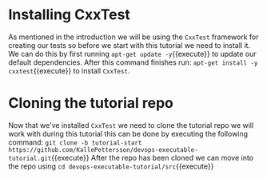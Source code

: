# Installing CxxTest
As mentioned in the introduction we will be using the `CxxTest` framework for creating our tests so before we start with this tutorial we need to install it.
We can do this by first running `apt-get update -y`{{execute}} to update our default dependencies. After this command finishes run:
`apt-get install -y cxxtest`{{execute}}
to install `CxxTest`.
 
# Cloning the tutorial repo
Now that we've installed `CxxTest` we need to clone the tutorial repo we will work with during this tutorial this can be done by executing the following command:
`git clone -b tutorial-start https://github.com/KallePettersson/devops-executable-tutorial.git`{{execute}}
After the repo has been cloned we can move into the repo using `cd devops-executable-tutorial/src`{{execute}}